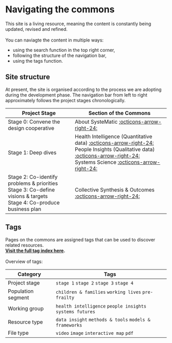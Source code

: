 # Navigating the commons

This site is a living resource, meaning the content is constantly being updated, revised and refined. 
<br>
<br> You can naviagte the content in multiple ways:

- using the search function in the top right corner,
- following the structure of the navigation bar,
- using the tags function. 

## Site structure
At present, the site is organised according to the process we are adopting during the development phase. The navigation bar from left to right approximately follows the project stages chronologically.
<br>

| Project Stage                                                       | Section of the Commons                                                                                                       |
| ------------------------------------------------------------------- | ---------------------------------------------------------------------------------------------------------------------------- |
| Stage 0: Convene the design cooperative                             | About SysteMatic [:octicons-arrow-right-24:](about.md)                                              |
| Stage 1: Deep dives                                                 | Health Intelligence (Quantitative data) [:octicons-arrow-right-24:](health-intelligence/health-intelligence-overview.md)<br>People Insights (Qualitative data) [:octicons-arrow-right-24:](people-insight/people-insight-overview.md)<br>Systems Science [:octicons-arrow-right-24:](systems-science/systems-science-overview.md) |
| Stage 2: Co-identify problems & priorities <br> Stage 3: Co-define visions & targets <br> Stage 4: Co-produce business plan    | Collective Synthesis & Outcomes [:octicons-arrow-right-24:](collective-outcomes/collective-outcomes-overview.md)    |


## Tags
Pages on the commons are assigned tags that can be used to discover related resources. 
<br> **[Visit the full tag index here](../tags.md).** 
<br><br> Overview of tags: 

| Category                 | Tags                                           |
| ------------------------ | ---------------------------------------------- |
| Project stage            | `stage 1` `stage 2` `stage 3` `stage 4` |
| Population segment       | `children & families` `working lives` `pre-frailty`|
| Working group            | `health intelligence` `people insights` `systems futures`|
| Resource type            | `data insight` `methods & tools` `models & frameworks` |
| File type                | `video` `image` `interactive map` `pdf`|


